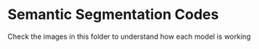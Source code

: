 # Semantic Segmentation Codes

Check the images in this folder to understand how each model is working
